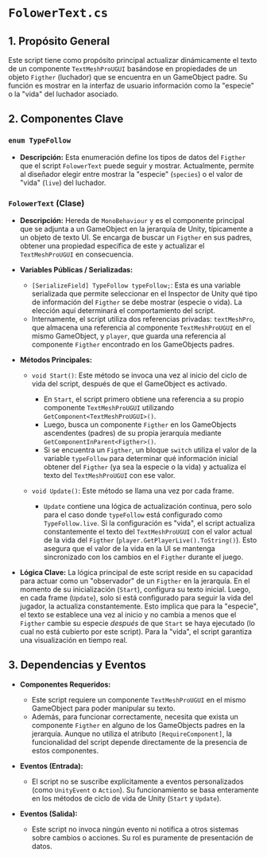 # `FolowerText.cs`

## 1. Propósito General
Este script tiene como propósito principal actualizar dinámicamente el texto de un componente `TextMeshProUGUI` basándose en propiedades de un objeto `Figther` (luchador) que se encuentra en un GameObject padre. Su función es mostrar en la interfaz de usuario información como la "especie" o la "vida" del luchador asociado.

## 2. Componentes Clave

### `enum TypeFollow`
- **Descripción:** Esta enumeración define los tipos de datos del `Figther` que el script `FolowerText` puede seguir y mostrar. Actualmente, permite al diseñador elegir entre mostrar la "especie" (`species`) o el valor de "vida" (`live`) del luchador.

### `FolowerText` (Clase)
- **Descripción:** Hereda de `MonoBehaviour` y es el componente principal que se adjunta a un GameObject en la jerarquía de Unity, típicamente a un objeto de texto UI. Se encarga de buscar un `Figther` en sus padres, obtener una propiedad específica de este y actualizar el `TextMeshProUGUI` en consecuencia.

- **Variables Públicas / Serializadas:**
    - `[SerializeField] TypeFollow typeFollow;`: Esta es una variable serializada que permite seleccionar en el Inspector de Unity qué tipo de información del `Figther` se debe mostrar (especie o vida). La elección aquí determinará el comportamiento del script.
    - Internamente, el script utiliza dos referencias privadas: `textMeshPro`, que almacena una referencia al componente `TextMeshProUGUI` en el mismo GameObject, y `player`, que guarda una referencia al componente `Figther` encontrado en los GameObjects padres.

- **Métodos Principales:**
    - `void Start()`: Este método se invoca una vez al inicio del ciclo de vida del script, después de que el GameObject es activado.
        - En `Start`, el script primero obtiene una referencia a su propio componente `TextMeshProUGUI` utilizando `GetComponent<TextMeshProUGUI>()`.
        - Luego, busca un componente `Figther` en los GameObjects ascendentes (padres) de su propia jerarquía mediante `GetComponentInParent<Figther>()`.
        - Si se encuentra un `Figther`, un bloque `switch` utiliza el valor de la variable `typeFollow` para determinar qué información inicial obtener del `Figther` (ya sea la especie o la vida) y actualiza el texto del `TextMeshProUGUI` con ese valor.

    - `void Update()`: Este método se llama una vez por cada frame.
        - `Update` contiene una lógica de actualización continua, pero solo para el caso donde `typeFollow` está configurado como `TypeFollow.live`. Si la configuración es "vida", el script actualiza constantemente el texto del `TextMeshProUGUI` con el valor actual de la vida del `Figther` (`player.GetPlayerLive().ToString()`). Esto asegura que el valor de la vida en la UI se mantenga sincronizado con los cambios en el `Figther` durante el juego.

- **Lógica Clave:**
    La lógica principal de este script reside en su capacidad para actuar como un "observador" de un `Figther` en la jerarquía. En el momento de su inicialización (`Start`), configura su texto inicial. Luego, en cada frame (`Update`), solo si está configurado para seguir la vida del jugador, la actualiza constantemente. Esto implica que para la "especie", el texto se establece una vez al inicio y no cambia a menos que el `Figther` cambie su especie *después* de que `Start` se haya ejecutado (lo cual no está cubierto por este script). Para la "vida", el script garantiza una visualización en tiempo real.

## 3. Dependencias y Eventos
- **Componentes Requeridos:**
    - Este script requiere un componente `TextMeshProUGUI` en el mismo GameObject para poder manipular su texto.
    - Además, para funcionar correctamente, necesita que exista un componente `Figther` en alguno de los GameObjects padres en la jerarquía. Aunque no utiliza el atributo `[RequireComponent]`, la funcionalidad del script depende directamente de la presencia de estos componentes.

- **Eventos (Entrada):**
    - El script no se suscribe explícitamente a eventos personalizados (como `UnityEvent` o `Action`). Su funcionamiento se basa enteramente en los métodos de ciclo de vida de Unity (`Start` y `Update`).

- **Eventos (Salida):**
    - Este script no invoca ningún evento ni notifica a otros sistemas sobre cambios o acciones. Su rol es puramente de presentación de datos.